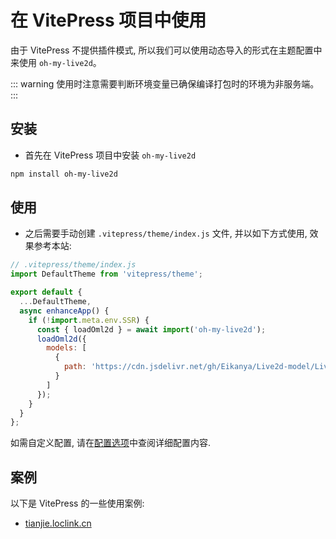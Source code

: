 # 在 VitePress 项目中使用

由于 VitePress 不提供插件模式, 所以我们可以使用动态导入的形式在主题配置中来使用 `oh-my-live2d`。

::: warning
使用时注意需要判断环境变量已确保编译打包时的环境为非服务端。
:::

## 安装

- 首先在 VitePress 项目中安装 `oh-my-live2d`

```sh
npm install oh-my-live2d
```

## 使用

- 之后需要手动创建 `.vitepress/theme/index.js` 文件, 并以如下方式使用, 效果参考本站:

```js
// .vitepress/theme/index.js
import DefaultTheme from 'vitepress/theme';

export default {
  ...DefaultTheme,
  async enhanceApp() {
    if (!import.meta.env.SSR) {
      const { loadOml2d } = await import('oh-my-live2d');
      loadOml2d({
        models: [
          {
            path: 'https://cdn.jsdelivr.net/gh/Eikanya/Live2d-model/Live2D/Senko_Normals/senko.model3.json'
          }
        ]
      });
    }
  }
};
```

如需自定义配置, 请在[配置选项](../options/Options.md)中查阅详细配置内容.

## 案例

以下是 VitePress 的一些使用案例:

- [tianjie.loclink.cn](https://tianjie.loclink.cn)
